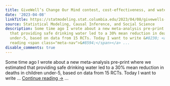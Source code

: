 ```yaml
---
title: GiveWell’s Change Our Mind contest, cost-effectiveness, and water quality interventions
date: '2023-04-08'
linkTitle: https://statmodeling.stat.columbia.edu/2023/04/08/givewells-change-our-mind-contest-cost-effectiveness-and-water-quality-interventions/
source: Statistical Modeling, Causal Inference, and Social Science
description: Some time ago I wrote about a new meta-analysis pre-print where we estimated
  that providing safe drinking water led to a 30% mean reduction in deaths in children
  under-5, based on data from 15 RCTs. Today I want to write &#8230; <a href="https://statmodeling.stat.columbia.edu/2023/04/08/givewells-change-our-mind-contest-cost-effectiveness-and-water-quality-interventions/">Continue
  reading <span class="meta-nav">&#8594;</span></a> ...
disable_comments: true
---
```

Some time ago I wrote about a new meta-analysis pre-print where we estimated that providing safe drinking water led to a 30% mean reduction in deaths in children under-5, based on data from 15 RCTs. Today I want to write &#8230; <a href="https://statmodeling.stat.columbia.edu/2023/04/08/givewells-change-our-mind-contest-cost-effectiveness-and-water-quality-interventions/">Continue reading <span class="meta-nav">&#8594;</span></a> ...